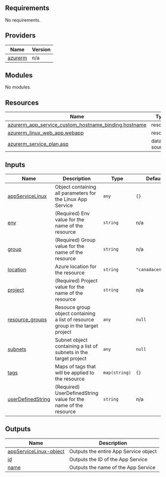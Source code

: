 <!-- BEGIN_TF_DOCS -->
## Requirements

No requirements.

## Providers

| Name | Version |
|------|---------|
| <a name="provider_azurerm"></a> [azurerm](#provider\_azurerm) | n/a |

## Modules

No modules.

## Resources

| Name | Type |
|------|------|
| [azurerm_app_service_custom_hostname_binding.hostname](https://registry.terraform.io/providers/hashicorp/azurerm/latest/docs/resources/app_service_custom_hostname_binding) | resource |
| [azurerm_linux_web_app.webapp](https://registry.terraform.io/providers/hashicorp/azurerm/latest/docs/resources/linux_web_app) | resource |
| [azurerm_service_plan.asp](https://registry.terraform.io/providers/hashicorp/azurerm/latest/docs/data-sources/service_plan) | data source |

## Inputs

| Name | Description | Type | Default | Required |
|------|-------------|------|---------|:--------:|
| <a name="input_appServiceLinux"></a> [appServiceLinux](#input\_appServiceLinux) | Object containing all parameters for the Linux App Service | `any` | `{}` | no |
| <a name="input_env"></a> [env](#input\_env) | (Required) Env value for the name of the resource | `string` | n/a | yes |
| <a name="input_group"></a> [group](#input\_group) | (Required) Group value for the name of the resource | `string` | n/a | yes |
| <a name="input_location"></a> [location](#input\_location) | Azure location for the resource | `string` | `"canadacentral"` | no |
| <a name="input_project"></a> [project](#input\_project) | (Required) Project value for the name of the resource | `string` | n/a | yes |
| <a name="input_resource_groups"></a> [resource\_groups](#input\_resource\_groups) | Resouce group object containing a list of resource group in the target project | `any` | `null` | no |
| <a name="input_subnets"></a> [subnets](#input\_subnets) | Subnet object containing a list of subnets in the target project | `any` | `null` | no |
| <a name="input_tags"></a> [tags](#input\_tags) | Maps of tags that will be applied to the resource | `map(string)` | `{}` | no |
| <a name="input_userDefinedString"></a> [userDefinedString](#input\_userDefinedString) | (Required) UserDefinedString value for the name of the resource | `string` | n/a | yes |

## Outputs

| Name | Description |
|------|-------------|
| <a name="output_appServiceLinux-object"></a> [appServiceLinux-object](#output\_appServiceLinux-object) | Outputs the entire App Service object |
| <a name="output_id"></a> [id](#output\_id) | Outputs the ID of the App Service |
| <a name="output_name"></a> [name](#output\_name) | Outputs the name of the App Service |
<!-- END_TF_DOCS -->